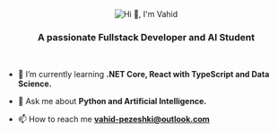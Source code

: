 <div align="center">
    <img src="./greeting.svg" alt="Hi 👋, I'm Vahid">
</div>
<h3 align="center">A passionate Fullstack Developer and AI Student</h3>

<br>

- 🌱 I’m currently learning **.NET Core, React with TypeScript and Data Science.**

- 💬 Ask me about **Python and Artificial Intelligence.**

- 📫 How to reach me **vahid-pezeshki@outlook.com**

<br>
